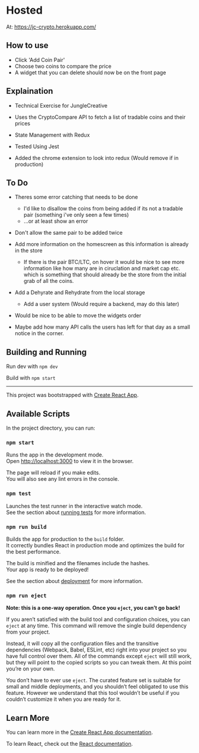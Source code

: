 # Hosted

At: https://jc-crypto.herokuapp.com/

## How to use

- Click 'Add Coin Pair'
- Choose two coins to compare the price
- A widget that you can delete should now be on the front page

## Explaination

- Technical Exercise for JungleCreative
- Uses the CryptoCompare API to fetch a list of tradable coins and their prices

- State Management with Redux
- Tested Using Jest
- Added the chrome extension to look into redux (Would remove if in production)

## To Do
- Theres some error catching that needs to be done
   - I'd like to disallow the coins from being added if its not a tradable pair (something i've only seen a few times)
   - ...or at least show an error

- Don't allow the same pair to be added twice
- Add more information on the homescreen as this information is already in the store
   - If there is the pair BTC/LTC, on hover it would be nice to see more information like how many are in ciruclation and market cap etc. which is something that should already be the store from the initial grab of all the coins.

- Add a Dehyrate and Rehydrate from the local storage
   - Add a user system (Would require a backend, may do this later)

- Would be nice to be able to move the widgets order

- Maybe add how many API calls the users has left for that day as a small notice in the corner.

## Building and Running

Run dev with `npm dev`

Build with `npm start`

---

This project was bootstrapped with [Create React App](https://github.com/facebook/create-react-app).

## Available Scripts

In the project directory, you can run:

### `npm start`

Runs the app in the development mode.<br>
Open [http://localhost:3000](http://localhost:3000) to view it in the browser.

The page will reload if you make edits.<br>
You will also see any lint errors in the console.

### `npm test`

Launches the test runner in the interactive watch mode.<br>
See the section about [running tests](https://facebook.github.io/create-react-app/docs/running-tests) for more information.

### `npm run build`

Builds the app for production to the `build` folder.<br>
It correctly bundles React in production mode and optimizes the build for the best performance.

The build is minified and the filenames include the hashes.<br>
Your app is ready to be deployed!

See the section about [deployment](https://facebook.github.io/create-react-app/docs/deployment) for more information.

### `npm run eject`

**Note: this is a one-way operation. Once you `eject`, you can’t go back!**

If you aren’t satisfied with the build tool and configuration choices, you can `eject` at any time. This command will remove the single build dependency from your project.

Instead, it will copy all the configuration files and the transitive dependencies (Webpack, Babel, ESLint, etc) right into your project so you have full control over them. All of the commands except `eject` will still work, but they will point to the copied scripts so you can tweak them. At this point you’re on your own.

You don’t have to ever use `eject`. The curated feature set is suitable for small and middle deployments, and you shouldn’t feel obligated to use this feature. However we understand that this tool wouldn’t be useful if you couldn’t customize it when you are ready for it.

## Learn More

You can learn more in the [Create React App documentation](https://facebook.github.io/create-react-app/docs/getting-started).

To learn React, check out the [React documentation](https://reactjs.org/).
